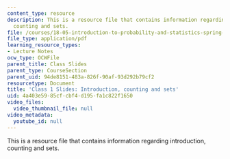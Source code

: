 ```yaml
---
content_type: resource
description: This is a resource file that contains information regarding introduction,
  counting and sets.
file: /courses/18-05-introduction-to-probability-and-statistics-spring-2014/4a403e5985cfcbf4d195fa1c822f1650_MIT18_05S14_class1slides.pdf
file_type: application/pdf
learning_resource_types:
- Lecture Notes
ocw_type: OCWFile
parent_title: Class Slides
parent_type: CourseSection
parent_uid: 94de8151-483a-826f-90af-93d292b79cf2
resourcetype: Document
title: 'Class 1 Slides: Introduction, counting and sets'
uid: 4a403e59-85cf-cbf4-d195-fa1c822f1650
video_files:
  video_thumbnail_file: null
video_metadata:
  youtube_id: null
---
```

This is a resource file that contains information regarding introduction, counting and sets.

